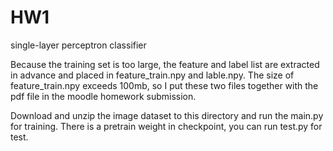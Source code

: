 # HW1
single-layer perceptron classifier

Because the training set is too large, the feature and label list are extracted in advance and placed in feature_train.npy and lable.npy.
The size of feature_train.npy exceeds 100mb, so I put these two files together with the pdf file in the moodle homework submission.

Download and unzip the image dataset to this directory and run the main.py for training.
There is a pretrain weight in checkpoint, you can run test.py for test. 


